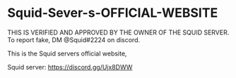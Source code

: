 # Squid-Sever-s-OFFICIAL-WEBSITE
THIS IS VERIFIED AND APPROVED BY THE OWNER OF THE SQUID SERVER. To report fake, DM @Squid#2224 on discord.

This is the Squid servers official website, 

Squid server: https://discord.gg/Ujx8DWW


